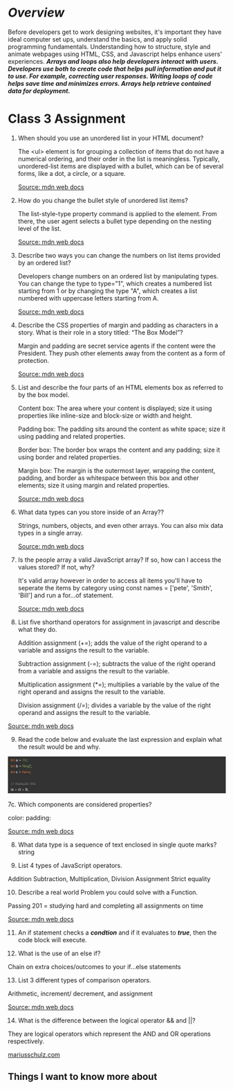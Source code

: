 # ***Overview***

Before developers get to work designing websites, it's important they have ideal computer set ups, understand the basics, and apply solid programming fundamentals.  Understanding how to structure, style and animate webpages using HTML, CSS, and Javascript helps enhance users' experiences.  ***Arrays and loops also help developers interact with users.  Developers use both to create code that helps pull information and put it to use.  For example, correcting user responses.  Writing loops of code helps save time and minimizes errors.  Arrays help retrieve contained data for deployment.***

# Class 3 Assignment

1. When should you use an unordered list in your HTML document?

    The \<ul> element is for grouping a collection of items that do not have a numerical ordering, and their order in the list is meaningless. Typically, unordered-list items are displayed with a bullet, which can be of several forms, like a dot, a circle, or a square.

   [Source: mdn web docs](https://developer.mozilla.org/en-US/docs/Web/HTML/Element/ul)

2. How do you change the bullet style of unordered list items?

    The list-style-type property command is applied to the element.  From there, the user agent selects a bullet type depending on the nesting level of the list.

    [Source: mdn web docs](https://developer.mozilla.org/en-US/docs/Web/HTML/Element/ul)

3. Describe two ways you can change the numbers on list items provided by an ordered list?

    Developers change numbers on an ordered list by manipulating types.  You can change the type to type="1", which creates a numbered list starting from 1 or by changing the type "A", which creates a list numbered with uppercase letters starting from A.

    [Source: mdn web docs](https://developer.mozilla.org/en-US/docs/Web/HTML/Element/ol)

4. Describe the CSS properties of margin and padding as characters in a story. What is their role in a story titled: “The Box Model”?

    Margin and padding are secret service agents if the content were the President.  They push other elements away from the content as a form of protection.

   [Source: mdn web docs](https://developer.mozilla.org/en-US/docs/Learn/CSS/Building_blocks/The_box_model)

5. List and describe the four parts of an HTML elements box as referred to by the box model.

    Content box: The area where your content is displayed; size it using properties like inline-size and block-size or width and height.

    Padding box: The padding sits around the content as white space; size it using padding and related properties.

    Border box: The border box wraps the content and any padding; size it using border and related properties.

    Margin box: The margin is the outermost layer, wrapping the content, padding, and border as whitespace between this box and other elements; size it using margin and related properties.

    [Source: mdn web docs](https://developer.mozilla.org/en-US/docs/Learn/CSS/Building_blocks/The_box_model)

6. What data types can you store inside of an Array??

    Strings, numbers, objects, and even other arrays. You can also mix data types in a single array.

    [Source: mdn web docs](https://developer.mozilla.org/en-US/docs/Learn/JavaScript/First_steps/Arrays)

7. Is the people array a valid JavaScript array? If so, how can I access the values stored? If not, why?

    It's valid array however in order to access all items you'll have to seperate the items by category using const names = ['pete', 'Smith', 'Bill'] and run a for...of statement.

    [Source: mdn web docs](https://developer.mozilla.org/en-US/docs/Learn/JavaScript/First_steps/Arrays)

8. List five shorthand operators for assignment in javascript and describe what they do.

    Addition assignment (+=); adds the value of the right operand to a variable and assigns the result to the variable.

    Subtraction assignment (-=);  subtracts the value of the right operand from a variable and assigns the result to the variable.

    Multiplication assignment (*=); multiplies a variable by the value of the right operand and assigns the result to the variable.

    Division assignment (/=); divides a variable by the value of the right operand and assigns the result to the variable.

  [Source: mdn web docs](https://developer.mozilla.org/en-US/docs/Web/JavaScript/Guide/Expressions_and_Operators)

9. Read the code below and evaluate the last expression and explain what the result would be and why.

![codeblock](codeblock.jpg)

7c. Which components are considered properties?

color:
padding:  

 [Source: mdn web docs](https://developer.mozilla.org/en-US/docs/Learn/CSS/First_steps/How_CSS_is_structured)

8. What data type is a sequence of text enclosed in single quote marks?
string

9. List 4 types of JavaScript operators.

Addition
Subtraction, Multiplication, Division
Assignment
Strict equality

10. Describe a real world Problem you could solve with a Function.

Passing 201 = studying hard and completing all assignments on time

[Source: mdn web docs](https://developer.mozilla.org/en-US/docs/Learn/CSS/First_steps/How_CSS_is_structured)

11. An if statement checks a ***condtion*** and if it evaluates to ***true***, then the code block will execute.

12. What is the use of an else if?

Chain on extra choices/outcomes to your if...else statements

13. List 3 different types of comparison operators.

Arithmetic, increment/ decrement, and assignment

[Source: mdn web docs](https://developer.mozilla.org/en-US/docs/Learn/JavaScript/First_steps/Math#comparison_operators)

14. What is the difference between the logical operator && and ||?

They are logical operators which represent the AND and OR operations respectively.  

[mariusschulz.com](https://mariusschulz.com/blog/the-and-and-or-operators-in-javascript#:~:text=If%20applied%20to%20boolean%20values,true%20in%20all%20other%20cases)

## Things I want to know more about
